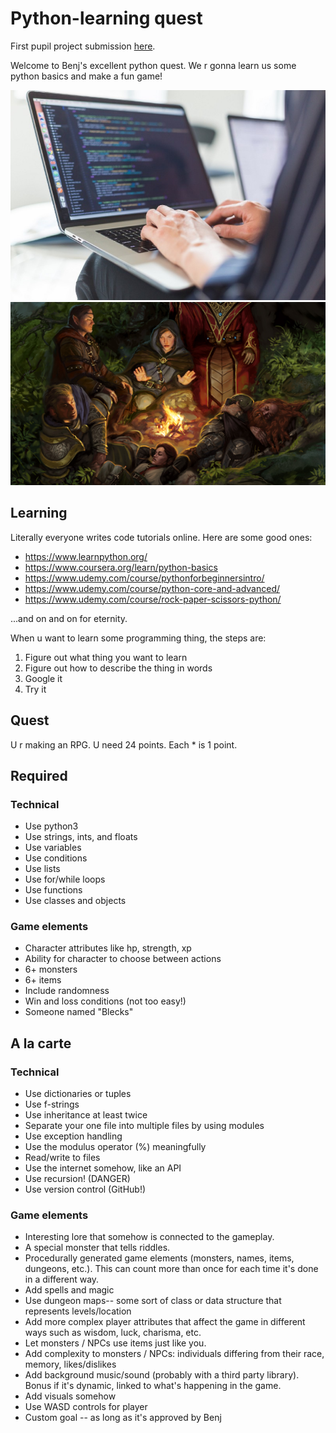 # Python-learning quest

First pupil project submission [here](https://github.com/eshbay/Blecks).

Welcome to Benj's excellent python quest. We r gonna learn us some python basics and make a fun game!

![Code](https://github.com/ben-bay/learn-python/blob/master/code.jpeg)
![Game](https://github.com/ben-bay/learn-python/blob/master/game.png)

## Learning

Literally everyone writes code tutorials online. Here are some good ones:

  * https://www.learnpython.org/
  * https://www.coursera.org/learn/python-basics
  * https://www.udemy.com/course/pythonforbeginnersintro/
  * https://www.udemy.com/course/python-core-and-advanced/
  * https://www.udemy.com/course/rock-paper-scissors-python/

...and on and on for eternity.

When u want to learn some programming thing, the steps are:

1. Figure out what thing you want to learn
2. Figure out how to describe the thing in words
3. Google it
4. Try it

## Quest
U r making an RPG. U need 24 points. Each * is 1 point.

## Required

### Technical

* Use python3
* Use strings, ints, and floats
* Use variables
* Use conditions
* Use lists
* Use for/while loops
* Use functions
* Use classes and objects

### Game elements

* Character attributes like hp, strength, xp
* Ability for character to choose between actions
* 6+ monsters
* 6+ items
* Include randomness
* Win and loss conditions (not too easy!)
* Someone named "Blecks"

## A la carte

### Technical

* Use dictionaries or tuples
* Use f-strings
* Use inheritance at least twice
* Separate your one file into multiple files by using modules
* Use exception handling
* Use the modulus operator (%) meaningfully
* Read/write to files
* Use the internet somehow, like an API
* Use recursion! (DANGER)
* Use version control (GitHub!)

### Game elements

* Interesting lore that somehow is connected to the gameplay.
* A special monster that tells riddles.
* Procedurally generated game elements (monsters, names, items, dungeons, etc.).
  This can count more than once for each time it's done in a different way.
* Add spells and magic
* Use dungeon maps-- some sort of class or data structure that represents levels/location
* Add more complex player attributes that affect the game in different ways such as wisdom, luck, charisma, etc.
* Let monsters / NPCs use items just like you.
* Add complexity to monsters / NPCs: individuals differing from their race, memory, likes/dislikes
* Add background music/sound (probably with a third party library). Bonus if it's dynamic, linked to what's happening in the game.
* Add visuals somehow
* Use WASD controls for player
* Custom goal -- as long as it's approved by Benj
